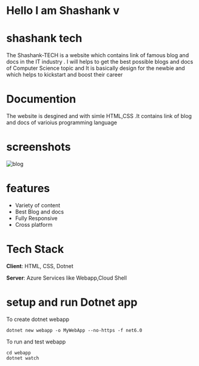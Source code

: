 # Hello I am Shashank v

# shashank tech

The Shashank-TECH is a website which contains link of famous blog and docs in the IT industry . I will helps to get the best possible blogs and docs of Computer Science topic and It is basically design for the newbie and which helps to kickstart and boost their career

# Documention

The website is desgined and with simle HTML,CSS .It contains link of blog and docs of varioius programming language

# screenshots

![blog](https://github.com/shashank200229/shashank-tech-project-frt/assets/141292658/702062a5-40cd-4b3c-8021-a12a475c7e6c)

# features

- Variety of content
- Best Blog and docs
- Fully Responsive
- Cross platform

# Tech Stack
**Client**: HTML, CSS, Dotnet

**Server**: Azure Services like Webapp,Cloud Shell

# setup and run Dotnet app
To create dotnet webapp
```
dotnet new webapp -o MyWebApp --no-https -f net6.0
```
To run and test webapp
```
cd webapp
dotnet watch
```
